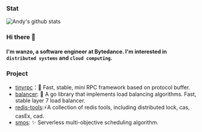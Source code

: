 ### Stat

<img  src="https://github-readme-stats.vercel.app/api?username=zehuamama&show_icons=true&theme=vue" alt="Andy's github stats" />

### Hi there 👋 
#### I'm wanzo, a software engineer at Bytedance. I'm interested in `distributed systems` and `cloud computing`.

### Project

* [tinyrpc](https://github.com/zehuamama/tinyrpc)：🚀 Fast, stable, mini RPC framework based on protocol buffer.
* [balancer](https://github.com/zehuamama/balancer): 🎉 A go library that implements load balancing algorithms. Fast, stable layer 7 load balancer.
* [redis-tools](https://github.com/zehuamama/redis-tools):⚡A collection of redis tools, including distributed lock, cas, casEx, cad.
* [smos](https://github.com/zehuamama/smos): ✨ Serverless multi-objective scheduling algorithm.

<!--
**zehuamama/zehuamama** is a ✨ _special_ ✨ repository because its `README.md` (this file) appears on your GitHub profile.

Here are some ideas to get you started:

- 🔭 I’m currently working on ...
- 🌱 I’m currently learning ...
- 👯 I’m looking to collaborate on ...
- 🤔 I’m looking for help with ...
- 💬 Ask me about ...
- 📫 How to reach me: ...
- 😄 Pronouns: ...
- ⚡ Fun fact: ...
-->
